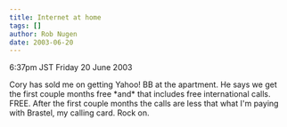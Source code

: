 ```yaml
---
title: Internet at home
tags: []
author: Rob Nugen
date: 2003-06-20
---
```


<p class=date>6:37pm JST Friday 20 June 2003</p>

<p>Cory has sold me on getting Yahoo! BB at the apartment.  He says we
get the first couple months free *and* that includes free
international calls.  FREE.  After the first couple months the calls
are less that what I'm paying with Brastel, my calling card.  Rock
on.</p>
